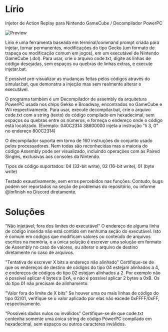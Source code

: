 # Lírio

Injetor de Action Replay para Nintendo GameCube / Decompilador PowerPC

![Preview](https://i.ibb.co/bz2Mh73/Lily-v1-1.png)

Lírio é uma ferramenta baseada em terminal/command prompt criada para injetar, tornar permanentes, modificações do tipo Gecko (um formato de trapaça ou modificação comum em jogos), em um executável de Nintendo GameCube (.dol). Para usar, crie o arquivo code.txt, digite as linhas de código desejadas, sem espaços ou quebras de linhas extras, e execute injetar.bat. 

É possível pré-visualizar as mudanças feitas pelos códigos através do simular.bat, que demonstra a injeção mas sem realmente alterar o executável.

O programa também é um Decompilador de assembly da arquitetura PowerPC usada nos chips Gekko e Broadway, encontrados no GameCube e Wii respectivamente. Para usar, execute decompilar.bat, crie o arquivo code.txt com a string (texto) do código compilado em hexadecimal, sem espaços ou quebras entre os números, e forneça o endereço onde o código está localizado.
(Exemplo: 040C2314 38600000 injeta a instrução "li 3, 0" no endereço 800C2314)

O decompilador suporta em torno de 160 instruções do conjunto usado pelos processadores. Nem todas são reconhecidas mas a maioria do código Assembly pode ser visualizado, incluindo operações com as Paired Singles, exclusivas aos consoles da Nintendo.

Tipos de código suportados: 04 (32-bit write), 02 (16-bit write), 01 (byte write)

Testado exaustivamente, sem erros percebidos nas funções. Contudo, bugs podem ser reportados na seção de problemas do repositório, ou informe @lmfinish no Discord diretamente.

# Soluções
"Não injetável; fora dos limites do executável"
O endereço de alguma linha de código inserida não está contido em nenhuma seção do executável. Isto é comum em códigos que modificam valores ou conteúdo de arquivos escritos na memória, e a única solução é escrever uma solução em formato de Assembly no caso de valores, ou alterar o arquivo de destino diretamente no caso de arquivos.

"Tentativa de escrever X bits a endereço não alinhado"
Certifique-se de que os endereços de destino de códigos do tipo 04 estejam alinhados a 4, e endereços de códigos do tipo 02 estejam alinhados a 2. Por exemplo não é possível aplicar 4 bytes a 0xA, e não é possível aplicar 2 bytes a 0xB. Os do tipo 01 não precisam de alinhamento.

"Valor fora do limite de X bits"
Se houver uma ou mais linhas de código do tipo 02/01, verifique se o valor aplicado por elas não excede 0xFFFF/0xFF, respectivamente.

"Possíveis dados nulos ou inválidos"
Certifique-se de que code.txt contenha somente uma única string de código PowerPC compilado em hexadecimal, sem espaços ou outros caracteres inválidos.



